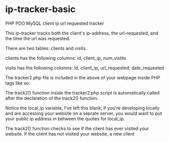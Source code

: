 # ip-tracker-basic
PHP PDO MySQL client ip url requested tracker

This ip-tracker tracks both the client's ip-address, the url-requested, and the time the url was requested.

There are two tables: clients and visits.

clients has the following columns: id, client_ip, num_vistits

visits has the following columns: id, client_ip, url_requested, date_requested

The tracker2.php file is included in the above of your webpage inside PHP tags like so:

<?php
require_once(dirname(__FILE__) . DIRECTORY_SEPARATOR.'tracker2.php');
?>

The track2() function inside the tracker2.php script is automatically called after the declaration of the track2() function.

Notice the local_ip variable, I've left this blank, if you're developing locally and are accessing your website on a seprate server, you would want to put your public ip address in between the quotes for local_ip. 

The track2() function checks to see if the client has ever visited your website. If the client has not visited your website, a new client
